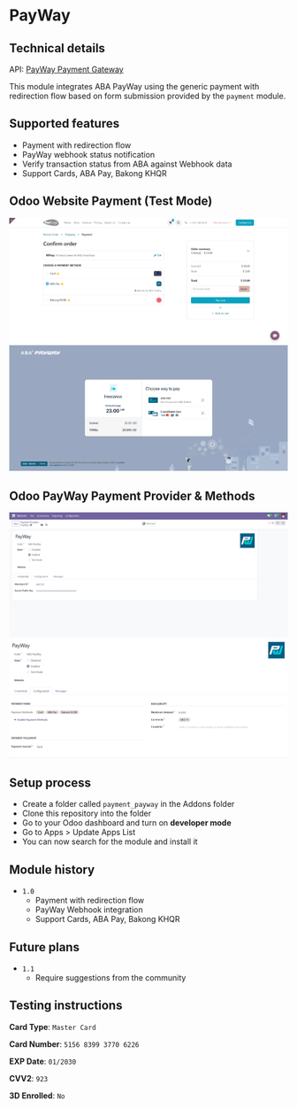 # PayWay

## Technical details

API: [PayWay Payment Gateway](https://www.payway.com.kh/developers/)

This module integrates ABA PayWay using the generic payment with redirection flow based on form
submission provided by the `payment` module.

## Supported features

- Payment with redirection flow
- PayWay webhook status notification
- Verify transaction status from ABA against Webhook data
- Support Cards, ABA Pay, Bakong KHQR

## Odoo Website Payment (Test Mode)
![Screen 1](./static/screenshots/screen1.png)
![Screen 2](./static/screenshots/screen2.png)

## Odoo PayWay Payment Provider & Methods
![Screen 3](./static/screenshots/screen3.png)
![Screen 4](./static/screenshots/screen4.png)

## Setup process 
- Create a folder called `payment_payway` in the Addons folder 
- Clone this repository into the folder 
- Go to your Odoo dashboard and turn on **developer mode** 
- Go to Apps > Update Apps List
- You can now search for the module and install it

## Module history

- `1.0`
  - Payment with redirection flow
  - PayWay Webhook integration 
  - Support Cards, ABA Pay, Bakong KHQR

## Future plans 

- `1.1`
  - Require suggestions from the community

## Testing instructions

**Card Type**: `Master Card`

**Card Number**: `5156 8399 3770 6226`

**EXP Date**: `01/2030`

**CVV2**: `923`

**3D Enrolled**: `No`